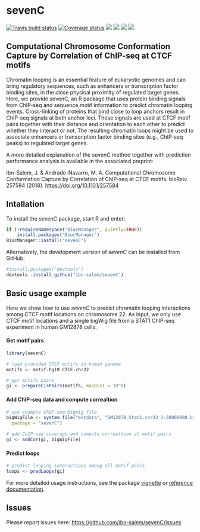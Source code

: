 
<!-- README.md is generated from README.Rmd. Please edit that file -->

# sevenC

[![Travis build
status](https://travis-ci.org/ibn-salem/sevenC.svg?branch=master)](https://travis-ci.org/ibn-salem/sevenC)
[![Coverage
status](https://codecov.io/gh/ibn-salem/sevenC/branch/master/graph/badge.svg)](https://codecov.io/github/ibn-salem/sevenC?branch=master)
[![](https://img.shields.io/badge/release%20version-1.0.0-green.svg)](https://bioconductor.org/packages/sevenC)
[![](https://img.shields.io/badge/devel%20version-1.1.2-blue.svg)](https://github.com/ibn-salem/sevenC)
[![](https://img.shields.io/badge/download-390/total-blue.svg)](https://bioconductor.org/packages/stats/bioc/sevenC)
[![](https://img.shields.io/badge/doi-10.18129/B9.bioc.sevenC-yellow.svg)](https://doi.org/10.18129/B9.bioc.sevenC)

## Computational Chromosome Conformation Capture by Correlation of ChIP-seq at CTCF motifs

Chromatin looping is an essential feature of eukaryotic genomes and can
bring regulatory sequences, such as enhancers or transcription factor
binding sites, in the close physical proximity of regulated target
genes. Here, we provide sevenC, an R package that uses protein binding
signals from ChIP-seq and sequence motif information to predict
chromatin looping events. Cross-linking of proteins that bind close to
loop anchors result in ChIP-seq signals at both anchor loci. These
signals are used at CTCF motif pairs together with their distance and
orientation to each other to predict whether they interact or not. The
resulting chromatin loops might be used to associate enhancers or
transcription factor binding sites (e.g., ChIP-seq peaks) to regulated
target genes.

A more detailed explanation of the sevenC method together with
prediction performance analysis is available in the associated preprint:

Ibn-Salem, J. & Andrade-Navarro, M. A. Computational Chromosome
Conformation Capture by Correlation of ChIP-seq at CTCF motifs. bioRxiv
257584 (2018). <https://doi.org/10.1101/257584>

## Intallation

To install the *sevenC* package, start R and enter:

``` r
if (!requireNamespace("BiocManager", quietly=TRUE))
    install.packages("BiocManager")
BiocManager::install("sevenC")
```

Alternatively, the development version of *sevenC* can be installed from
GitHub:

``` r
#install.packages("devtools")
devtools::install_github("ibn-salem/sevenC")
```

## Basic usage example

Here we show how to use *sevenC* to predict chromatin looping
interactions among CTCF motif locations on chromosome 22. As input, we
only use CTCF motif locations and a single bigWig file from a STAT1
ChIP-seq experiment in human GM12878 cells.

#### Get motif pairs

``` r
library(sevenC)

# load provided CTCF motifs in human genome
motifs <- motif.hg19.CTCF.chr22

# get motifs pairs
gi <- prepareCisPairs(motifs, maxDist = 10^6)
```

#### Add ChIP-seq data and compute correaltion

``` r
# use example ChIP-seq bigWig file
bigWigFile <- system.file("extdata", "GM12878_Stat1.chr22_1-30000000.bigWig", 
  package = "sevenC")

# add ChIP-seq coverage and compute correaltion at motif pairs
gi <- addCor(gi, bigWigFile)
```

#### Predict loops

``` r
# predict looping interactions among all motif pairs
loops <- predLoops(gi)
```

For more detailed usage instructions, see the package
[vignette](https://ibn-salem.github.io/sevenC/articles/sevenC.html) or
[reference
documentation](https://ibn-salem.github.io/sevenC/reference/index.html).

## Issues

Please report issues here: <https://github.com/ibn-salem/sevenC/issues>
